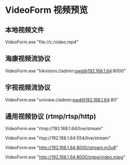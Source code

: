 # VideoForm 视频预览
## 本地视频文件
VideoForm.exe "file://c:/video.mp4"
## 海康视频流协议
VideoForm.exe "hikvision://admin:pwd@192.168.1.64:8000"
## 宇视视频流协议
VideoForm.exe "uniview://admin:pwd@192.168.1.64:80"
## 通用视频协议 (rtmp/rtsp/http)
VideoForm.exe "rtmp://192.168.1.64/live/stream"

VideoForm.exe "rtsp://192.168.1.64:554/live/stream"

VideoForm.exe "http://192.168.1.64:8000/stream.m3u8"

VideoForm.exe "http://192.168.1.64:8000/mjpg/video.mjpg"
